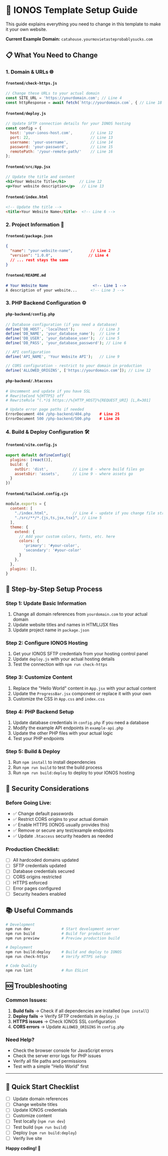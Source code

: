 # 🚀 IONOS Template Setup Guide

This guide explains everything you need to change in this template to make it your own website.

**Current Example Domain:** `catahouse.yourmovietasteprobablysucks.com`

## 📋 **What You Need to Change**

### 1. **Domain & URLs** 🌐

#### `frontend/check-https.js`
```javascript
// Change these URLs to your actual domain
const SITE_URL = 'https://yourdomain.com'; // Line 4
const httpResponse = await fetch(`http://yourdomain.com`, { // Line 18
```

#### `frontend/deploy.js`
```javascript
// Update SFTP connection details for your IONOS hosting
const config = {
  host: 'your-ionos-host.com',        // Line 12
  port: 22,                           // Line 13
  username: 'your-username',          // Line 14
  password: 'your-password',          // Line 15
  remotePath: '/your-remote-path/'    // Line 16
};
```

#### `frontend/src/App.jsx`
```jsx
// Update the title and content
<h1>Your Website Title</h1>      // Line 12
<p>Your website description</p>   // Line 13
```

#### `frontend/index.html`
```html
<!-- Update the title -->
<title>Your Website Name</title>  <!-- Line 6 -->
```

### 2. **Project Information** 📝

#### `frontend/package.json`
```json
{
  "name": "your-website-name",        // Line 2
  "version": "1.0.0",                // Line 4
  // ... rest stays the same
}
```

#### `frontend/README.md`
```markdown
# Your Website Name                    <!-- Line 1 -->
A description of your website...      <!-- Line 3 -->
```

### 3. **PHP Backend Configuration** ⚙️

#### `php-backend/config.php`
```php
// Database configuration (if you need a database)
define('DB_HOST', 'localhost');           // Line 3
define('DB_NAME', 'your_database_name');  // Line 4
define('DB_USER', 'your_database_user');  // Line 5
define('DB_PASS', 'your_database_password'); // Line 6

// API configuration
define('API_NAME', 'Your Website API');   // Line 9

// CORS configuration - restrict to your domain in production
define('ALLOWED_ORIGINS', ['https://yourdomain.com']); // Line 12
```

#### `php-backend/.htaccess`
```apache
# Uncomment and update if you have SSL
# RewriteCond %{HTTPS} off
# RewriteRule ^(.*)$ https://%{HTTP_HOST}%{REQUEST_URI} [L,R=301]

# Update error page paths if needed
ErrorDocument 404 /php-backend/404.php    # Line 25
ErrorDocument 500 /php-backend/500.php    # Line 26
```

### 4. **Build & Deploy Configuration** 🛠️

#### `frontend/vite.config.js`
```javascript
export default defineConfig({
  plugins: [react()],
  build: {
    outDir: 'dist',           // Line 8 - where build files go
    assetsDir: 'assets',      // Line 9 - where assets go
  }
})
```

#### `frontend/tailwind.config.cjs`
```javascript
module.exports = {
  content: [
    "./index.html",           // Line 4 - update if you change file structure
    "./src/**/*.{js,ts,jsx,tsx}", // Line 5
  ],
  theme: {
    extend: {
      // Add your custom colors, fonts, etc. here
      colors: {
        'primary': '#your-color',
        'secondary': '#your-color'
      }
    },
  },
  plugins: [],
}
```

## 🔧 **Step-by-Step Setup Process**

### **Step 1: Update Basic Information**
1. Change all domain references from `yourdomain.com` to your actual domain
2. Update website titles and names in HTML/JSX files
3. Update project name in `package.json`

### **Step 2: Configure IONOS Hosting**
1. Get your IONOS SFTP credentials from your hosting control panel
2. Update `deploy.js` with your actual hosting details
3. Test the connection with `npm run check-https`

### **Step 3: Customize Content**
1. Replace the "Hello World" content in `App.jsx` with your actual content
2. Update the `ProgressBar.jsx` component or replace it with your own
3. Customize the CSS in `App.css` and `index.css`

### **Step 4: PHP Backend Setup**
1. Update database credentials in `config.php` if you need a database
2. Modify the example API endpoints in `example-api.php`
3. Update the other PHP files with your actual logic
4. Test your PHP endpoints

### **Step 5: Build & Deploy**
1. Run `npm install` to install dependencies
2. Run `npm run build` to test the build process
3. Run `npm run build:deploy` to deploy to your IONOS hosting

## 🚨 **Security Considerations**

### **Before Going Live:**
- ✅ Change default passwords
- ✅ Restrict CORS origins to your actual domain
- ✅ Enable HTTPS (IONOS usually provides this)
- ✅ Remove or secure any test/example endpoints
- ✅ Update `.htaccess` security headers as needed

### **Production Checklist:**
- [ ] All hardcoded domains updated
- [ ] SFTP credentials updated
- [ ] Database credentials secured
- [ ] CORS origins restricted
- [ ] HTTPS enforced
- [ ] Error pages configured
- [ ] Security headers enabled

## 📚 **Useful Commands**

```bash
# Development
npm run dev              # Start development server
npm run build            # Build for production
npm run preview          # Preview production build

# Deployment
npm run build:deploy     # Build and deploy to IONOS
npm run check-https      # Verify HTTPS setup

# Code Quality
npm run lint             # Run ESLint
```

## 🆘 **Troubleshooting**

### **Common Issues:**
1. **Build fails** → Check if all dependencies are installed (`npm install`)
2. **Deploy fails** → Verify SFTP credentials in `deploy.js`
3. **HTTPS issues** → Check IONOS SSL configuration
4. **CORS errors** → Update `ALLOWED_ORIGINS` in `config.php`

### **Need Help?**
- Check the browser console for JavaScript errors
- Check the server error logs for PHP issues
- Verify all file paths and permissions
- Test with a simple "Hello World" first

---

## 🎯 **Quick Start Checklist**

- [ ] Update domain references
- [ ] Change website titles
- [ ] Update IONOS credentials
- [ ] Customize content
- [ ] Test locally (`npm run dev`)
- [ ] Test build (`npm run build`)
- [ ] Deploy (`npm run build:deploy`)
- [ ] Verify live site

**Happy coding! 🚀** 